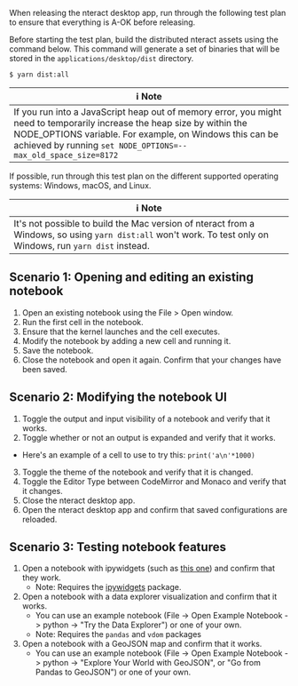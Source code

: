 When releasing the nteract desktop app, run through the following test plan to ensure that everything is A-OK before releasing.

Before starting the test plan, build the distributed nteract assets using the command below. This command will generate a set of binaries that will be stored in the `applications/desktop/dist` directory.

```
$ yarn dist:all
```

| ℹ Note
|---
| If you run into a JavaScript heap out of memory error, you might need to temporarily increase the heap size by within the NODE_OPTIONS variable. For example, on Windows this can be achieved by running `set NODE_OPTIONS=--max_old_space_size=8172`

If possible, run through this test plan on the different supported operating systems: Windows, macOS, and Linux.

| ℹ Note
|---
| It's not possible to build the Mac version of nteract from a Windows, so using `yarn dist:all` won't work. To test only on Windows, run `yarn dist` instead.

## Scenario 1: Opening and editing an existing notebook

1. Open an existing notebook using the File > Open window.
2. Run the first cell in the notebook.
3. Ensure that the kernel launches and the cell executes.
4. Modify the notebook by adding a new cell and running it.
5. Save the notebook.
6. Close the notebook and open it again. Confirm that your changes have been saved.

## Scenario 2: Modifying the notebook UI

1. Toggle the output and input visibility of a notebook and verify that it works.
2. Toggle whether or not an output is expanded and verify that it works.
  - Here's an example of a cell to use to try this: `print('a\n'*1000)`
3. Toggle the theme of the notebook and verify that it is changed.
4. Toggle the Editor Type between CodeMirror and Monaco and verify that it changes.
5. Close the nteract desktop app.
6. Open the nteract desktop app and confirm that saved configurations are reloaded.

## Scenario 3: Testing notebook features
1. Open a notebook with ipywidgets (such as [this one](https://github.com/jupyter-widgets/ipywidgets/blob/master/docs/source/examples/Widget%20List.ipynb)) and confirm that they work.
    - Note: Requires the [ipywidgets](https://ipywidgets.readthedocs.io/en/latest/user_install.html) package.
2. Open a notebook with a data explorer visualization and confirm that it works.
    - You can use an example notebook (File -> Open Example Notebook -> python -> "Try the Data Explorer") or one of your own.
    - Note: Requires the `pandas` and `vdom` packages
3. Open a notebook with a GeoJSON map and confirm that it works.
    - You can use an example notebook (File -> Open Example Notebook -> python -> "Explore Your World with GeoJSON", or "Go from Pandas to GeoJSON") or one of your own.
